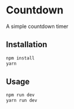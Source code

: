 # Countdown

A simple countdown timer

## Installation

```bash
npm install 
yarn
```

## Usage

```bash
npm run dev 
yarn run dev
```